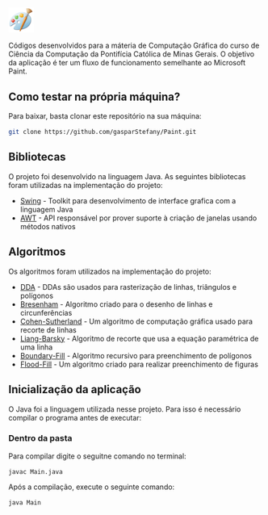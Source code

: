 <p>
  <img src="https://github.com/gasparStefany/Paint/raw/master/icon.png" width="10% height="10%">
</p>
                                                                                               
Códigos desenvolvidos para a máteria de Computação Gráfica do curso de Ciência da Computação da Pontifícia Católica de Minas Gerais. O objetivo da aplicação é ter um fluxo de funcionamento semelhante ao Microsoft Paint.


## Como testar na própria máquina?

Para baixar, basta clonar este repositório na sua máquina:

```sh
git clone https://github.com/gasparStefany/Paint.git
```

## Bibliotecas
O projeto foi desenvolvido na linguagem Java. As seguintes bibliotecas foram utilizadas na implementação do projeto:
- [Swing](https://pt.wikipedia.org/wiki/Swing_(Java)) - Toolkit para desenvolvimento de interface grafica com a linguagem Java
- [AWT](https://pt.wikipedia.org/wiki/Abstract_Window_Toolkit) - API responsável por prover suporte à criação de janelas usando métodos nativos

## Algoritmos
Os algoritmos foram utilizados na implementação do projeto:
- [DDA](https://en.wikipedia.org/wiki/Digital_differential_analyzer_(graphics_algorithm)) - DDAs são usados para rasterização de linhas, triângulos e polígonos
- [Bresenham](https://pt.wikipedia.org/wiki/Algoritmo_de_Bresenham) - Algoritmo criado para o desenho de linhas e circunferências
- [Cohen-Sutherland](https://en.wikipedia.org/wiki/Cohen%E2%80%93Sutherland_algorithm) - Um algoritmo de computação gráfica usado para recorte de linhas
- [Liang-Barsky](https://en.wikipedia.org/wiki/Liang%E2%80%93Barsky_algorithm) - Algoritmo de recorte que usa a equação paramétrica de uma linha
- [Boundary-Fill](https://guide.freecodecamp.org/algorithms/boundary-fill/) - Algoritmo recursivo para preenchimento de polígonos
- [Flood-Fill](https://en.wikipedia.org/wiki/Flood_fill) - Um algoritmo criado para realizar preenchimento de figuras

## Inicialização da aplicação
O Java foi a linguagem utilizada nesse projeto. Para isso é necessário compilar o programa antes de executar:

### Dentro da pasta
Para compilar digite o seguitne comando no terminal:
```
javac Main.java
```
Após a compilação, execute o seguinte comando:
```
java Main
```
